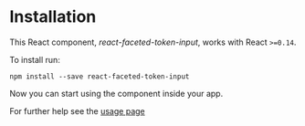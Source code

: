 # Installation

This React component, *react-faceted-token-input*, works with React `>=0.14`.

To install run:

    npm install --save react-faceted-token-input

Now you can start using the component inside your app.

For further help see the [usage page](usage.md)
